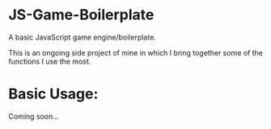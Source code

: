 # JS-Game-Boilerplate

A basic JavaScript game engine/boilerplate.

This is an ongoing side project of mine in which I bring together some of the functions I use the most.

# Basic Usage:

Coming soon...
